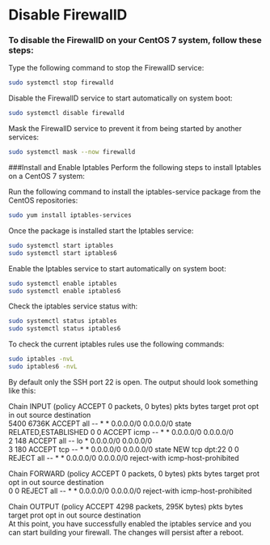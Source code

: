 # Disable FirewallD
### To disable the FirewallD on your CentOS 7 system, follow these steps:

Type the following command to stop the FirewallD service:
```sh
sudo systemctl stop firewalld
```

Disable the FirewallD service to start automatically on system boot:
```sh
sudo systemctl disable firewalld
```


Mask the FirewallD service to prevent it from being started by another services:
```sh
sudo systemctl mask --now firewalld
```




###Install and Enable Iptables
Perform the following steps to install Iptables on a CentOS 7 system:

Run the following command to install the iptables-service package from the CentOS repositories:
```sh
sudo yum install iptables-services
```


Once the package is installed start the Iptables service:
```sh
sudo systemctl start iptables
sudo systemctl start iptables6
```


Enable the Iptables service to start automatically on system boot:
```sh
sudo systemctl enable iptables
sudo systemctl enable iptables6
```


Check the iptables service status with:
```sh
sudo systemctl status iptables
sudo systemctl status iptables6
```


To check the current iptables rules use the following commands:
```sh
sudo iptables -nvL
sudo iptables6 -nvL
```


By default only the SSH port 22 is open. The output should look something like this:

Chain INPUT (policy ACCEPT 0 packets, 0 bytes)
 pkts bytes target     prot opt in     out     source               destination         
 5400 6736K ACCEPT     all  --  *      *       0.0.0.0/0            0.0.0.0/0            state RELATED,ESTABLISHED
    0     0 ACCEPT     icmp --  *      *       0.0.0.0/0            0.0.0.0/0           
    2   148 ACCEPT     all  --  lo     *       0.0.0.0/0            0.0.0.0/0           
    3   180 ACCEPT     tcp  --  *      *       0.0.0.0/0            0.0.0.0/0            state NEW tcp dpt:22
    0     0 REJECT     all  --  *      *       0.0.0.0/0            0.0.0.0/0            reject-with icmp-host-prohibited

Chain FORWARD (policy ACCEPT 0 packets, 0 bytes)
 pkts bytes target     prot opt in     out     source               destination         
    0     0 REJECT     all  --  *      *       0.0.0.0/0            0.0.0.0/0            reject-with icmp-host-prohibited

Chain OUTPUT (policy ACCEPT 4298 packets, 295K bytes)
 pkts bytes target     prot opt in     out     source               destination     
At this point, you have successfully enabled the iptables service and you can start building your firewall. The changes will persist after a reboot.
